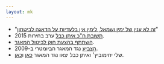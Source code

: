 ```yaml
---
layout: mk
---
```

* <i class="fa fa-twitter"></i> "[זה לא ענין של ימין ושמאל, לימין אין בלעדיות על הדאגה לביטחון](https://twitter.com/DigiRightsIL/status/615607023799939072)"
* <i class="fa fa-envelope"></i> [תשובת ח"כ איתן כבל](http://elections2015.no2bio.org/docs/ecabel.png) ערב בחירות 2015.
* <i class="fa fa-globe"></i> [השתתף בהצעת חוק לביטול המאגר](http://www.mako.co.il/nexter-archive/Article-5a73491c10e6631006.htm).
* <i class="fa fa-bank"></i> [הצביע](https://oknesset.org/vote/652/) נגד המאגר הביומטרי ב-2009.
* <i class="fa fa-globe"></i> שלי יחימוביץ׳ ואיתן כבל יצאו נגד המאגר [כאן](http://www.nrg.co.il/online/1/ART2/324/377.html) ו[כאן](http://www.ynet.co.il/articles/0,7340,L-4402374,00.html).

